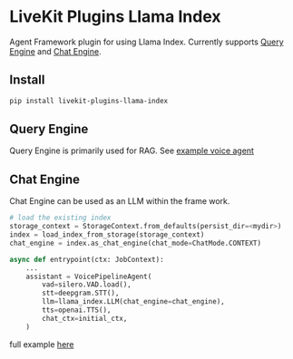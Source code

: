 # LiveKit Plugins Llama Index

Agent Framework plugin for using Llama Index. Currently supports [Query Engine](https://docs.llamaindex.ai/en/stable/module_guides/deploying/query_engine/) and [Chat Engine](https://docs.llamaindex.ai/en/stable/module_guides/deploying/chat_engines/).

## Install

```bash
pip install livekit-plugins-llama-index
```

## Query Engine

Query Engine is primarily used for RAG. See [example voice agent](https://github.com/livekit/agents/blob/main/examples/voice-pipeline-agent/llamaindex-rag/query_engine.py)

## Chat Engine

Chat Engine can be used as an LLM within the frame work.

```python
# load the existing index
storage_context = StorageContext.from_defaults(persist_dir=<mydir>)
index = load_index_from_storage(storage_context)
chat_engine = index.as_chat_engine(chat_mode=ChatMode.CONTEXT)

async def entrypoint(ctx: JobContext):
    ...
    assistant = VoicePipelineAgent(
        vad=silero.VAD.load(),
        stt=deepgram.STT(),
        llm=llama_index.LLM(chat_engine=chat_engine),
        tts=openai.TTS(),
        chat_ctx=initial_ctx,
    )
```

full example [here](https://github.com/livekit/agents/blob/main/examples/voice-pipeline-agent/llamaindex-rag/chat_engine.py)
